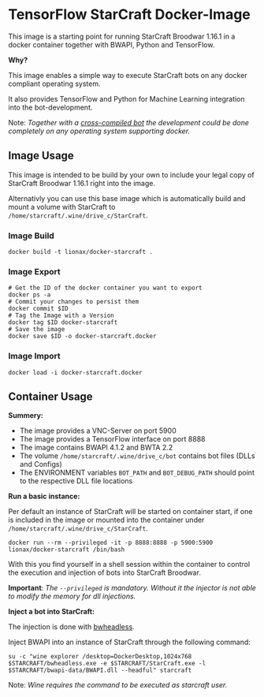 # TensorFlow StarCraft Docker-Image

This image is a starting point for running StarCraft Broodwar 1.16.1 in a docker container together with BWAPI, Python and TensorFlow.

**Why?**

This image enables a simple way to execute StarCraft bots on any docker compliant operating system.

It also provides TensorFlow and Python for Machine Learning integration into the bot-development.

Note: *Together with a [cross-compiled bot]() the development could be done completely on any operating system supporting docker.*

## Image Usage

This image is intended to be build by your own to include your legal copy of StarCraft Broodwar 1.16.1 right into the image.

Alternativly you can use this base image which is automatically build and mount a volume with StarCraft to `/home/starcraft/.wine/drive_c/StarCraft`.

### Image Build

```
docker build -t lionax/docker-starcraft .
```

### Image Export

```
# Get the ID of the docker container you want to export
docker ps -a
# Commit your changes to persist them
docker commit $ID
# Tag the Image with a Version
docker tag $ID docker-starcraft
# Save the image
docker save $ID -o docker-starcraft.docker
```

### Image Import

```
docker load -i docker-starcraft.docker
```

## Container Usage

**Summery:**

* The image provides a VNC-Server on port 5900
* The image provides a TensorFlow interface on port 8888
* The image contains BWAPI 4.1.2 and BWTA 2.2
* The volume `/home/starcraft/.wine/drive_c/bot` contains bot files (DLLs and Configs)
* The ENVIRONMENT variables `BOT_PATH` and `BOT_DEBUG_PATH` should point to the respective DLL file locations

**Run a basic instance:**

Per default an instance of StarCraft will be started on container start, if one is included in the image or mounted into the container under `/home/starcraft/.wine/drive_c/StarCraft`.

```
docker run --rm --privileged -it -p 8888:8888 -p 5900:5900 lionax/docker-starcraft /bin/bash
```

With this you find yourself in a shell session within the container to control the execution and injection of bots into StarCraft Broodwar.

**Important**: *The `--privileged` is mandatory. Without it the injector is not able to modify the memory for dll injections.*

**Inject a bot into StarCraft:**

The injection is done with [bwheadless](https://github.com/tscmoo/bwheadless).

Inject BWAPI into an instance of StarCraft through the following command:

```
su -c "wine explorer /desktop=DockerDesktop,1024x768 $STARCRAFT/bwheadless.exe -e $STARCRAFT/StarCraft.exe -l $STARCRAFT/bwapi-data/BWAPI.dll --headful" starcraft
```

Note: *Wine requires the command to be executed as starcraft user.*
